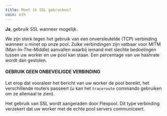 ```yaml
---
title: Moet ik SSL gebruiken?
coin: eth
---
```


**Ja**, gebruik SSL wanneer mogelijk.

We zijn sterk tegen het gebruik van een onversleutelde (TCP) verbinding wanneer u minet op onze pool. Zulke verbindingen zijn vatbaar voor MITM (Man-In-The-Middle) aanvallen waarbij iemand met slechte bedoelingen tussen uw worker en uw pool kan staan. Een percentage van uw hashrate wordt dan gestolen.

#### GEBRUIK GEEN ONBEVEILIGDE VERBINDING

Let erop dat vooraleer het bericht van uw worker de pool bereikt, het verschillende routers passeert (u kan het `traceroute` commando gebruiken om ze allemaal te zien).

Het gebruik van SSL wordt aangeraden door Flexpool. Dit type verbinding verzekert dat uw worker met de echte pool servers communiceert.
